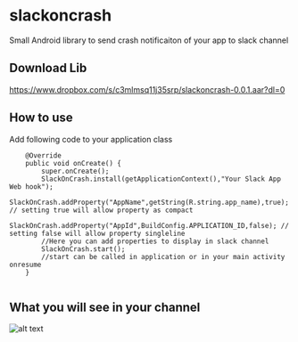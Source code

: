 # slackoncrash
Small Android library to send crash notificaiton of your app to slack channel

## Download Lib
https://www.dropbox.com/s/c3mlmsq11j35srp/slackoncrash-0.0.1.aar?dl=0

## How to use
Add following code to your application class
```
    @Override
    public void onCreate() {
        super.onCreate();
        SlackOnCrash.install(getApplicationContext(),"Your Slack App Web hook");
        SlackOnCrash.addProperty("AppName",getString(R.string.app_name),true); // setting true will allow property as compact
        SlackOnCrash.addProperty("AppId",BuildConfig.APPLICATION_ID,false); // setting false will allow property singleline
        //Here you can add properties to display in slack channel
        SlackOnCrash.start();
        //start can be called in application or in your main activity onresume
    }
        
```

## What you will see in your channel
![alt text](https://github.com/grootan/slackoncrash/blob/master/Screen%20Shot%202017-10-23%20at%201.10.55%20AM.png)
